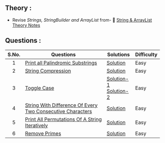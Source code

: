 ## Theory :
- Revise *Strings, StringBuilder and ArrayList* from- :link: [ String & ArrayList Theory Notes](String-StringBuilder-ArrayList-theory.pdf)

## Questions :

|  S.No. | Questions | Solutions | Difficulty |
| :---: |  -------- |  -------- |  --------  |
| 1 | [Print all Palindromic Substrings](palindromic-substrings/README.md) | [Solution](palindromic-substrings/palindromic-substrings.java) | Easy |
| 2 | [String Compression](string-compression/README.md) | [Solution](string-compression/string-compression.java) | Easy |
| 3 | [Toggle Case](toggle-case/README.md) | [Solution-1](toggle-case/toggle-case.java) <br /> [Solution-2](toggle-case/toggle-case2.java) | Easy |
| 4 | [String With Difference Of Every Two Consecutive Characters](consecutive-char-diff/README.md) | [Solution](consecutive-char-diff/consecutive-char-diff.java) | Easy |
| 5 | [Print All Permutations Of A String Iteratively](permutations-of-string/README.md) | [Solution](permutations-of-string/permutations-of-string.java) | Easy |
| 6 | [Remove Primes](remove-primes/README.md) | [Solution](remove-primes/remove-primes.java) | Easy |
